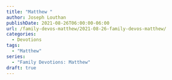 ```yaml
---
title: "Matthew "
author: Joseph Louthan
publishDate: 2021-08-26T06:00:00-06:00
url: /family-devos-matthew/2021-08-26-family-devos-matthew/
categories:
  - Devotions
tags:
  - "Matthew"
series:
  - "Family Devotions: Matthew"
draft: true
---
```


